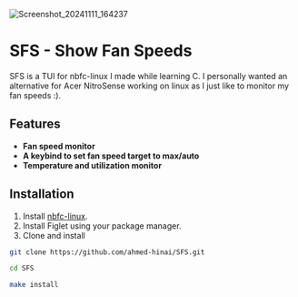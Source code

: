![Screenshot_20241111_164237](https://github.com/user-attachments/assets/50215e41-627a-494c-be37-8996565eaaea)

# SFS - Show Fan Speeds

SFS is a TUI for nbfc-linux I made while learning C. I personally wanted an alternative for Acer NitroSense working on linux as I just like to monitor my fan speeds :).  


## Features

- **Fan speed monitor**
- **A keybind to set fan speed target to max/auto**
- **Temperature and utilization monitor**

## Installation

1. Install [nbfc-linux](https://github.com/nbfc-linux/nbfc-linux).
2. Install Figlet using your package manager.
2. Clone and install

  ```bash
git clone https://github.com/ahmed-hinai/SFS.git
   ```

  ```bash
cd SFS
  ```

  ```bash
make install
  ```
